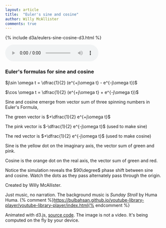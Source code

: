```yaml
---
layout: article
title:  "Euler's sine and cosine"
author: Willy McAllister
comments: true
---
```


{% include d3a/eulers-sine-cosine-d3.html %} 

<audio src="https://www.youtube.com/audiolibrary_download?vid=78599bdd7a0a465e" controls loop></audio>

### Euler's formulas for sine and cosine

$j\sin \omega t = \dfrac{1}{2} (e^{+j\omega t} - e^{-j\omega t})$

$\cos \omega t = \dfrac{1}{2} (e^{+j\omega t} + e^{-j\omega t})$

Sine and cosine emerge from vector sum of three spinning numbers in Euler's Formula, 

The green vector is $+\dfrac{1}{2} e^{+j\omega t}$ 

The pink vector is $-\dfrac{1}{2} e^{-j\omega t}$ (used to make sine)  

The red vector is $+\dfrac{1}{2} e^{-j\omega t}$ (used to make cosine)

Sine is the yellow dot on the imaginary axis, the vector sum of green and pink.

Cosine is the orange dot on the real axis, the vector sum of green and red.

Notice the simulation reveals the $90\degree$ phase shift between sine and cosine. Watch the dots as they pass alternately pass through the origin.

Created by Willy McAllister.

Just music, no narration. The background music is *Sunday Stroll* by Huma Huma. {% comment %}https://bulbahsan.github.io/youtube-library-player/youtube-library-player/index.html{% endcomment %}

Animated with d3.js, [source code](https://github.com/willymcallister/spinningnumbers/tree/master/_articles/eulers-cosine-d3.html). The image is not a video. It's being computed on the fly by your device.